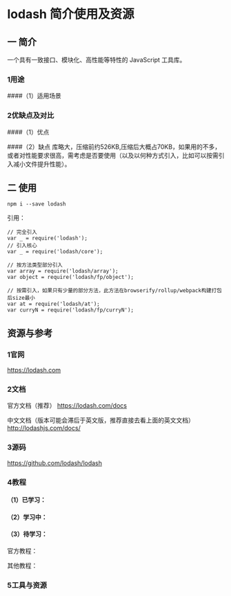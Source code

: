 # lodash 简介使用及资源

## 一 简介
一个具有一致接口、模块化、高性能等特性的 JavaScript 工具库。

### 1用途
####（1）适用场景


### 2优缺点及对比
####（1）优点

####（2）缺点
库略大，压缩前约526KB,压缩后大概占70KB，如果用的不多，或者对性能要求很高，需考虑是否要使用（以及以何种方式引入，比如可以按需引入减小文件提升性能）。

## 二 使用


```
npm i --save lodash
```

引用：


```
// 完全引入
var _ = require('lodash');
// 引入核心
var _ = require('lodash/core');

// 按方法类型部分引入
var array = require('lodash/array');
var object = require('lodash/fp/object');

// 按需引入，如果只有少量的部分方法，此方法在browserify/rollup/webpack构建打包后size最小
var at = require('lodash/at');
var curryN = require('lodash/fp/curryN');
```



## 资源与参考

### 1官网
https://lodash.com

### 2文档
官方文档（推荐）
https://lodash.com/docs

中文文档（版本可能会滞后于英文版，推荐直接去看上面的英文文档）
http://lodashjs.com/docs/

### 3源码
https://github.com/lodash/lodash

### 4教程
#### （1）已学习：


#### （2）学习中：


#### （3）待学习：
官方教程：

其他教程：

### 5工具与资源



